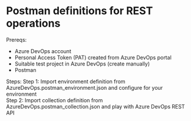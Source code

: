 # Postman definitions for REST operations

Prereqs:

<ul>
<li>Azure DevOps account</li>
<li>Personal Access Token (PAT) created from Azure DevOps portal</li>
<li>Suitable test project in Azure DevOps (create manually)</li>
<li>Postman</li>
</ul>

Steps:
Step 1: Import environment definition from AzureDevOps.postman_environment.json and configure for your environment</br>
Step 2: Import collection definition from AzureDevOps.postman_collection.json and play with Azure DevOps REST API</br>
